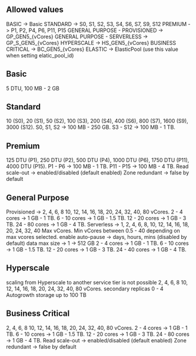 Allowed values
--------------

BASIC -> Basic
STANDARD -> S0, S1, S2, S3, S4, S6, S7, S9, S12
PREMIUM -> P1, P2, P4, P6, P11, P15
GENERAL PURPOSE - PROVISIONED -> GP_GEN5_{vCores}
GENERAL PURPOSE - SERVERLESS -> GP_S_GEN5_{vCores}
HYPERSCALE -> HS_GEN5_{vCores}
BUSINESS CRITICAL -> BC_GEN5_{vCores}
ELASTIC -> ElasticPool (use this value when setting elatic_pool_id)

Basic
-----
5 DTU, 100 MB - 2 GB

Standard
--------
10 (S0), 20 (S1), 50 (S2), 100 (S3), 200 (S4), 400 (S6), 800 (S7), 1600 (S9), 3000 (S12).
S0, S1, S2 -> 100 MB - 250 GB.
S3 - S12 -> 100 MB - 1 TB.

Premium
-------
125 DTU (P1), 250 DTU (P2), 500 DTU (P4), 1000 DTU (P6), 1750 DTU (P11), 4000 DTU (P15).
P1 - P6 -> 100 MB - 1 TB.
P11 - P15 -> 100 MB - 4 TB.
Read scale-out -> enabled/disabled (default enabled)
Zone redundant -> false by default

General Purpose
---------------
  Provisioned ->  2, 4, 6, 8 10, 12, 14, 16, 18, 20, 24, 32, 40, 80 vCores.
    2 - 4 cores -> 1 GB - 1 TB.
    6 - 10 cores -> 1 GB - 1.5 TB.
    12 - 20 cores -> 1 GB - 3 TB.
    24 - 80 cores -> 1 GB - 4 TB.
  Serverless -> 1, 2, 4, 6, 8, 10, 12, 14, 16, 18, 20, 24, 32, 40 Max vCores.
    Min vCores between 0.5 - 40 depending on max vcores selected.
    enable auto-pause -> days, hours, mins (disabled by default)
    data max size ->
      1 -> 512 GB
      2 - 4 cores -> 1 GB - 1 TB.
      6 - 10 cores -> 1 GB - 1.5 TB.
      12 - 20 cores -> 1 GB - 3 TB.
      24 - 40 cores -> 1 GB - 4 TB.

Hyperscale
----------
scaling from Hyperscale to another service tier is not possible
  2, 4, 6, 8 10, 12, 14, 16, 18, 20, 24, 32, 40, 80 vCores.
  secondary replicas 0 - 4
  Autogrowth storage up to 100 TB

Business Critical
-----------------
2, 4, 6, 8 10, 12, 14, 16, 18, 20, 24, 32, 40, 80 vCores.
2 - 4 cores -> 1 GB - 1 TB.
6 - 10 cores -> 1 GB - 1.5 TB.
12 - 20 cores -> 1 GB - 3 TB.
24 - 80 cores -> 1 GB - 4 TB.
Read scale-out -> enabled/disabled (default enabled)
Zone redundant -> false by default